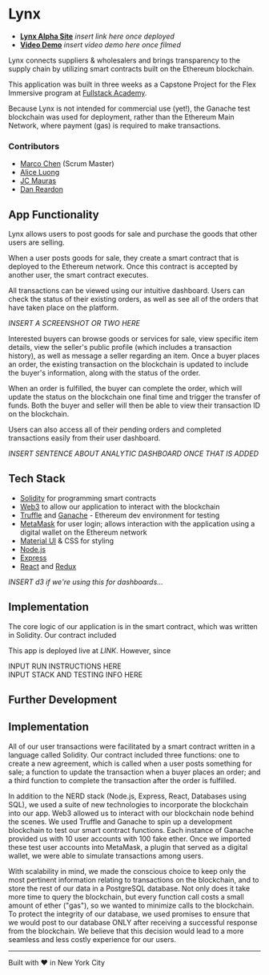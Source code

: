 # Lynx

- **[Lynx Alpha Site](https://google.com)** _insert link here once deployed_
- **[Video Demo](https://google.com)** _insert video demo here once filmed_

Lynx connects suppliers & wholesalers and brings transparency to the supply chain by utilizing smart contracts built on the Ethereum blockchain.

This application was built in three weeks as a Capstone Project for the Flex Immersive program at [Fullstack Academy](https://www.fullstackacademy.com/).

Because Lynx is not intended for commercial use (yet!), the Ganache test blockchain was used for deployment, rather than the Ethereum Main Network, where payment (gas) is required to make transactions. 

### Contributors
- [Marco Chen](https://github.com/marcopchen) (Scrum Master)
- [Alice Luong](https://github.com/alicel73)
- [JC Mauras](https://github.com/jmauras24)
- [Dan Reardon](https://github.com/reard96)

## App Functionality

Lynx allows users to post goods for sale and purchase the goods that other users are selling.

When a user posts goods for sale, they create a smart contract that is deployed to the Ethereum network. Once this contract is accepted by another user, the smart contract executes. 

All transactions can be viewed using our intuitive dashboard. Users can check the status of their existing orders, as well as see all of the orders that have taken place on the platform.

_INSERT A SCREENSHOT OR TWO HERE_

Interested buyers can browse goods or services for sale, view specific item details, view the seller's public profile (which includes a transaction history), as well as message a seller regarding an item. Once a buyer places an order, the existing transaction on the blockchain is updated to include the buyer's information, along with the status of the order.

When an order is fulfilled, the buyer can complete the order, which will update the status on the blockchain one final time and trigger the transfer of funds. Both the buyer and seller will then be able to view their transaction ID on the blockchain.

Users can also access all of their pending orders and completed transactions easily from their user dashboard.

_INSERT SENTENCE ABOUT ANALYTIC DASHBOARD ONCE THAT IS ADDED_

## Tech Stack

* [Solidity](http://solidity.readthedocs.io/en/latest/) for programming smart contracts
* [Web3](https://web3js.readthedocs.io/en/1.0/) to allow our application to interact with the blockchain 
* [Truffle](http://truffleframework.com/) and [Ganache](http://truffleframework.com/ganache/) - Ethereum dev environment for testing
* [MetaMask](https://metamask.io/) for user login; allows interaction with the application using a digital wallet on the Ethereum network 
* [Material UI](https://material-ui.com/) & CSS for styling
* [Node.js](https://nodejs.org/en/)
* [Express](https://expressjs.com/)
* [React](https://reactjs.org/) and [Redux](https://redux.js.org/)

_INSERT d3 if we're using this for dashboards..._

## Implementation

The core logic of our application is in the smart contract, which was written in Solidity. Our contract included

This app is deployed live at _LINK_. However, since 

INPUT RUN INSTRUCTIONS HERE <br />
INPUT STACK AND TESTING INFO HERE

## Further Development


## Implementation

All of our user transactions were facilitated by a smart contract written in a language called Solidity. Our contract included three functions: one to create a new agreement, which is called when a user posts something for sale; a function to update the transaction when a buyer places an order; and a third function to complete the transaction after the order is fulfilled.

In addition to the NERD stack (Node.js, Express, React, Databases using SQL), we used a suite of new technologies to incorporate the blockchain into our app. Web3 allowed us to interact with our blockchain node behind the scenes. We used Truffle and Ganache to spin up a development blockchain to test our smart contract functions. Each instance of Ganache provided us with 10 user accounts with 100 fake ether. Once we imported these test user accounts into MetaMask, a plugin that served as a digital wallet, we were able to simulate transactions among users.

With scalability in mind, we made the conscious choice to keep only the most pertinent information relating to transactions on the blockchain, and to store the rest of our data in a PostgreSQL database. Not only does it take more time to query the blockchain, but every function call costs a small amount of ether ("gas"), so we wanted to minimize calls to the blockchain. To protect the integrity of our database, we used promises to ensure that we would post to our database ONLY after receiving a successful response from the blockchain. We believe that this decision would lead to a more seamless and less costly experience for our users.



---
Built with ❤️ in New York City

